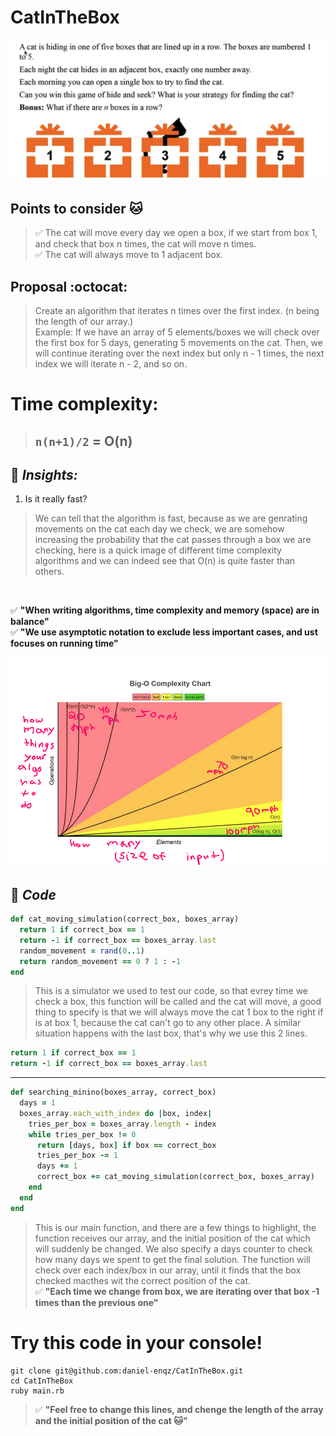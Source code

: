 # CatInTheBox
<p align="center">
  <img src="assets/image.png" />
</p>

## Points to consider 🐱
> ✅ The cat will move every day we open a box, if we start from box 1, and check that box n times, the cat will move n times.<br>
> ✅ The cat will always move to 1 adjacent box. <br>


## Proposal :octocat:
> Create an algorithm that iterates n times over the first index. (n being the length of our array.) <br>
> Example: If we have an array of 5 elements/boxes we will check over the first box for 5 days, generating 5 movements on the cat.
> Then, we will continue iterating over the next index but only n - 1 times, the next index we will iterate n - 2, and so on.

# Time complexity:
> ## `n(n+1)/2` = O(n)

## 🧦 **_Insights:_** 
1. Is it really fast?
> We can tell that the algorithm is fast, because as we are genrating movements on the cat each day we check, we are somehow increasing the probability that the cat passes through a box we are checking, here is a quick image of different time complexity algorithms and we can indeed see that O(n) is quite faster than others.
<br>

✅ **"When writing algorithms, time complexity and memory (space) are in balance"** <br>
✅ **"We use asymptotic notation to exclude less important cases, and ust focuses on running time"**

<p align="center">
  <img src="assets/complexity.png" />
</p>

## 🧦 **_Code_** 
```ruby
def cat_moving_simulation(correct_box, boxes_array)
  return 1 if correct_box == 1
  return -1 if correct_box == boxes_array.last
  random_movement = rand(0..1)
  return random_movement == 0 ? 1 : -1
end
```
> This is a simulator we used to test our code, so that evrey time we check a box, this function will be called and the cat will move, a good thing to specify is that we will always move the cat 1 box to the right if is at box 1, because the cat can't go to any other place. A similar situation happens with the last box, that's why we use this 2 lines.
```ruby
return 1 if correct_box == 1
return -1 if correct_box == boxes_array.last
```
<hr>

```ruby
def searching_minino(boxes_array, correct_box)
  days = 1
  boxes_array.each_with_index do |box, index|
    tries_per_box = boxes_array.length - index
    while tries_per_box != 0
      return [days, box] if box == correct_box
      tries_per_box -= 1
      days += 1
      correct_box += cat_moving_simulation(correct_box, boxes_array)
    end
  end
end
```
> This is our main function, and there are a few things to highlight, the function receives our array, and the initial position of the cat which will suddenly be changed. We also specify a days counter to check how many days we spent to get the final solution. The function will check over each index/box in our array, until it finds that the box checked macthes wit the correct position of the cat. <br>
> ✅ **"Each time we change from box, we are iterating over that box -1 times than the previous one"**

# Try this code in your console!
```
git clone git@github.com:daniel-enqz/CatInTheBox.git
cd CatInTheBox
ruby main.rb
```
> ✅ **"Feel free to change this lines, and chenge the length of the array and the initial position of the cat 🐱"**
